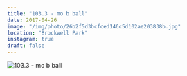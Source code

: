 ```yaml
---
title: "103.3 - mo b ball"
date: 2017-04-26
image: "/img/photo/26b2f5d3bcfced146c5d102ae203838b.jpg"
location: "Brockwell Park"
instagram: true
draft: false
---
```


![103.3 - mo b ball](/img/photo/26b2f5d3bcfced146c5d102ae203838b.jpg)

